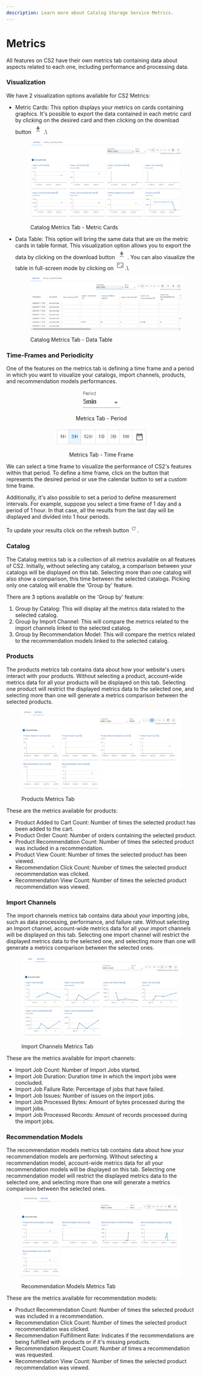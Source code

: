 ```yaml
---
description: Learn more about Catalog Storage Service Metrics.
---
```


# Metrics

All features on CS2 have their own metrics tab containing data about aspects related to each one, including performance and processing data.

### Visualization

We have 2 visualization options available for CS2 Metrics:

*   Metric Cards: This option displays your metrics on cards containing graphics. It's possible to export the data contained in each metric card by clicking on the desired card and then clicking on the download button <img src="../../.gitbook/assets/image (125).png" alt="" data-size="line">.\


    <figure><img src="../../.gitbook/assets/image (41) (2).png" alt=""><figcaption><p>Catalog Metrics Tab -  Metric Cards</p></figcaption></figure>
*   Data Table: This option will bring the same data that are on the metric cards in table format. This visualization option allows you to export the data by clicking on the download button <img src="../../.gitbook/assets/image (125).png" alt="" data-size="line">.  You can also visualize the table in full-screen mode by clicking on ![](<../../.gitbook/assets/image (126).png>).\


    <figure><img src="../../.gitbook/assets/image (40) (2).png" alt=""><figcaption><p>Catalog Metrics Tab - Data Table</p></figcaption></figure>

### Time-Frames and Periodicity

One of the features on the metrics tab is defining a time frame and a period in which you want to visualize your catalogs, import channels, products, and recommendation models performances.&#x20;

<div align="center">

<figure><img src="../../.gitbook/assets/image (119).png" alt=""><figcaption><p>Metrics Tab - Period</p></figcaption></figure>

 

<figure><img src="../../.gitbook/assets/Captura de tela 2024-05-16 081812.png" alt=""><figcaption><p>Metrics Tab - Time Frame</p></figcaption></figure>

</div>

We can select a time frame to visualize the performance of CS2's features within that period. To define a time frame, click on the button that represents the desired period or use the calendar button to set a custom time frame.

Additionally, it's also possible to set a period to define measurement intervals. For example, suppose you select a time frame of 1 day and a period of 1 hour. In that case, all the results from the last day will be displayed and divided into 1 hour periods.

To update your results click on the refresh button <img src="../../.gitbook/assets/image (122).png" alt="" data-size="original">.

### Catalog

The Catalog metrics tab is a collection of all metrics available on all features of CS2. Initially, without selecting any catalog, a comparison between your catalogs will be displayed on this tab. Selecting more than one catalog will also show a comparison, this time between the selected catalogs. Picking only one catalog will enable the 'Group by' feature.

There are 3 options available on the 'Group by' feature:

1. Group by Catalog: This will display all the metrics data related to the selected catalog.
2. Group by Import Channel: This will compare the metrics related to the import channels linked to the selected catalog.
3. Group by Recommendation Model: This will compare the metrics related to the recommendation models linked to the selected catalog.

### Products

The products metrics tab contains data about how your website's users interact with your products. Without selecting a product, account-wide metrics data for all your products will be displayed on this tab. Selecting one product will restrict  the displayed metrics data to the selected one, and selecting more than one will generate a metrics comparison between the selected products.

<figure><img src="../../.gitbook/assets/image (42) (2).png" alt=""><figcaption><p>Products Metrics Tab </p></figcaption></figure>

These are the metrics available for products:

* Product Added to Cart Count: Number of times the selected product has been added to the cart.
* Product Order Count: Number of orders containing the selected product.
* Product Recommendation Count: Number of times the selected product was included in a recommendation.
* Product View Count: Number of times the selected product has been viewed.
* Recommendation Click Count: Number of times the selected product recommendation was clicked.
* Recommendation View Count: Number of times the selected product recommendation was viewed.

### Import Channels

The import channels metrics tab contains data about your importing jobs, such as data processing, performance, and failure rate. Without selecting an Import channel, account-wide metrics data for all your import channels will be displayed on this tab. Selecting one import channel will restrict the  displayed metrics data to the selected one, and selecting more than one will generate a metrics comparison between the selected ones.

<figure><img src="../../.gitbook/assets/image (39) (2).png" alt=""><figcaption><p>Import Channels Metrics Tab</p></figcaption></figure>

These are the metrics available for import channels:

* Import Job Count: Number of Import Jobs started.
* Import Job Duration: Duration time in which the import jobs were concluded.
* Import Job Failure Rate: Percentage of jobs that have failed.
* Import Job Issues: Number of issues on the import jobs.
* Import Job Processed Bytes: Amount of bytes processed during the import jobs.
* Import Job Processed Records: Amount of records processed during the import jobs.

### Recommendation Models

The recommendation models metrics tab contains data about how your recommendation models are performing. Without selecting a recommendation model, account-wide metrics data for all your recommendation models will be displayed on this tab. Selecting one recommendation model will restrict the displayed metrics data to the selected one, and selecting more than one will generate a metrics comparison between the selected ones.

<figure><img src="../../.gitbook/assets/image (43) (2).png" alt=""><figcaption><p>Recommendation Models Metrics Tab</p></figcaption></figure>

These are the metrics available for recommendation models:

* Product Recommendation Count: Number of times the selected product was included in a recommendation.
* Recommendation Click Count: Number of times the selected product recommendation was clicked.
* Recommendation Fulfillment Rate: Indicates if the recommendations are being fulfilled with products or if it's missing products.
* Recommendation Request Count: Number of times a recommendation was requested.
* Recommendation View Count: Number of times the selected product recommendation was viewed.
